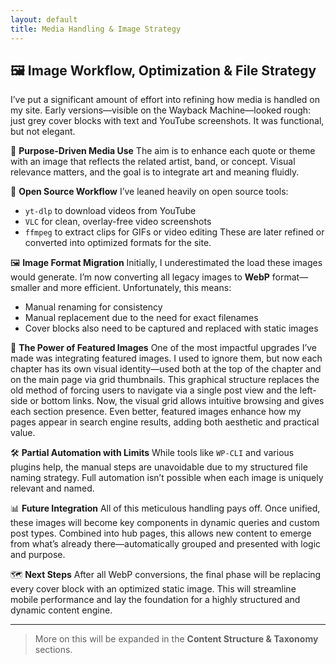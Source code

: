 ```yaml
---
layout: default
title: Media Handling & Image Strategy
---
```


## 🖼️ Image Workflow, Optimization & File Strategy

I’ve put a significant amount of effort into refining how media is handled on my site. Early versions—visible on the Wayback Machine—looked rough: just grey cover blocks with text and YouTube screenshots. It was functional, but not elegant.

🎯 **Purpose-Driven Media Use**
The aim is to enhance each quote or theme with an image that reflects the related artist, band, or concept. Visual relevance matters, and the goal is to integrate art and meaning fluidly.

🔧 **Open Source Workflow**
I’ve leaned heavily on open source tools:

* `yt-dlp` to download videos from YouTube
* `VLC` for clean, overlay-free video screenshots
* `ffmpeg` to extract clips for GIFs or video editing
  These are later refined or converted into optimized formats for the site.

🖼️ **Image Format Migration**
Initially, I underestimated the load these images would generate. I’m now converting all legacy images to **WebP** format—smaller and more efficient. Unfortunately, this means:

* Manual renaming for consistency
* Manual replacement due to the need for exact filenames
* Cover blocks also need to be captured and replaced with static images

📸 **The Power of Featured Images**
One of the most impactful upgrades I’ve made was integrating featured images. I used to ignore them, but now each chapter has its own visual identity—used both at the top of the chapter and on the main page via grid thumbnails. This graphical structure replaces the old method of forcing users to navigate via a single post view and the left-side or bottom links. Now, the visual grid allows intuitive browsing and gives each section presence. Even better, featured images enhance how my pages appear in search engine results, adding both aesthetic and practical value.

🛠️ **Partial Automation with Limits**
While tools like `WP-CLI` and various plugins help, the manual steps are unavoidable due to my structured file naming strategy. Full automation isn’t possible when each image is uniquely relevant and named.

📊 **Future Integration**
All of this meticulous handling pays off. Once unified, these images will become key components in dynamic queries and custom post types. Combined into hub pages, this allows new content to emerge from what’s already there—automatically grouped and presented with logic and purpose.

🗺️ **Next Steps**
After all WebP conversions, the final phase will be replacing every cover block with an optimized static image. This will streamline mobile performance and lay the foundation for a highly structured and dynamic content engine.

---

> More on this will be expanded in the **Content Structure & Taxonomy** sections.
